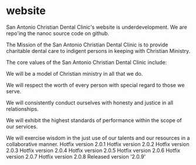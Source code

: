 website
=======

San Antonio Christian Dental Clinic's website is underdevelopment.  We are repo'ing the nanoc source code on github.



The Mission of the San Antonio Christian Dental Clinic is to provide charitable dental care to indigent persons in keeping with Christian Ministry.

The core values of the San Antonio Christian Dental Clinic include:

We will be a model of Christian ministry in all that we do.

We will respect the worth of every person with special regard to those we serve. 

We will consistently conduct ourselves with honesty and justice in all relationships.

We will exhibit the highest standards of performance within the scope of our services.

We will exercise wisdom in the just use of our talents and our resources in a collaborative manner.
Hotfix version 2.0.1
Hotfix version 2.0.2
Hotfix version 2.0.3
Hotfix version 2.0.4
Hotfix version 2.0.5
Hotfix version 2.0.6
Hotfix version 2.0.7
Hotfix version 2.0.8
Released version '2.0.9'

